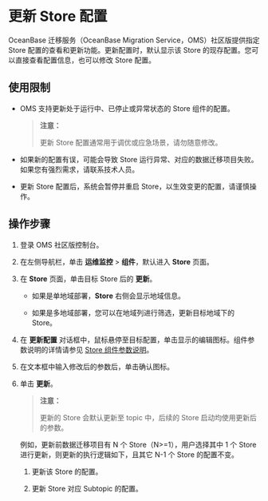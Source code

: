 # 更新 Store 配置

OceanBase 迁移服务（OceanBase Migration Service，OMS）社区版提供指定 Store 配置的查看和更新功能。更新配置时，默认显示该 Store 的现存配置。您可以直接查看配置信息，也可以修改 Store 配置。

## 使用限制

* OMS 支持更新处于运行中、已停止或异常状态的 Store 组件的配置。

  >**注意：**
  >
  >更新 Store 配置通常用于调优或应急场景，请勿随意修改。

* 如果新的配置有误，可能会导致 Store 运行异常、对应的数据迁移项目失败。如果您有强烈需求，请联系技术人员。

* 更新 Store 配置后，系统会暂停并重启 Store，以生效变更的配置，请谨慎操作。

## 操作步骤

1. 登录 OMS 社区版控制台。

2. 在左侧导航栏，单击 **运维监控** \> **组件**，默认进入 **Store** 页面。

3. 在 **Store** 页面，单击目标 Store 后的 **更新**。

   * 如果是单地域部署，**Store** 右侧会显示地域信息。

   * 如果是多地域部署，您可以在地域列进行筛选，更新目标地域下的 Store。

4. 在 **更新配置** 对话框中，鼠标悬停至目标配置，单击显示的编辑图标。组件参数说明的详情请参见 [Store 组件参数说明](../../5.description-of-component-parameters/1.store-parameters/1.mysql-store.md)。

5. 在文本框中输入修改后的参数后，单击确认图标。

6. 单击 **更新**。

   >**注意：**
   >
   >更新的 Store 会默认更新至 topic 中，后续的 Store 启动均使用更新后的参数。

   例如，更新前数据迁移项目有 N 个 Store（N\>=1），用户选择其中 1 个 Store 进行更新，则更新的执行逻辑如下，且其它 N-1 个 Store 的配置不变。

   1. 更新该 Store 的配置。

   2. 更新 Store 对应 Subtopic 的配置。
